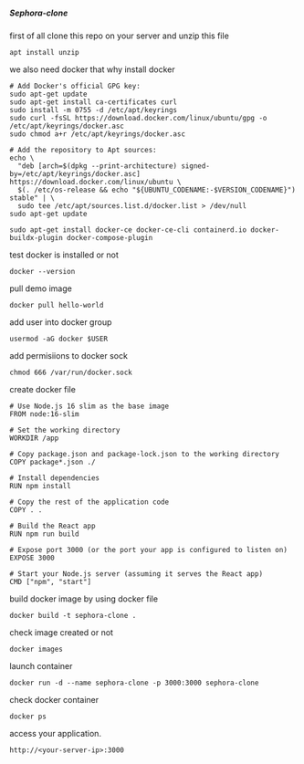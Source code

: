 ##### Sephora-clone

first of all clone this repo on your server and unzip this file
```
apt install unzip
```

we also need docker that why install docker 

```
# Add Docker's official GPG key:
sudo apt-get update
sudo apt-get install ca-certificates curl
sudo install -m 0755 -d /etc/apt/keyrings
sudo curl -fsSL https://download.docker.com/linux/ubuntu/gpg -o /etc/apt/keyrings/docker.asc
sudo chmod a+r /etc/apt/keyrings/docker.asc

# Add the repository to Apt sources:
echo \
  "deb [arch=$(dpkg --print-architecture) signed-by=/etc/apt/keyrings/docker.asc] https://download.docker.com/linux/ubuntu \
  $(. /etc/os-release && echo "${UBUNTU_CODENAME:-$VERSION_CODENAME}") stable" | \
  sudo tee /etc/apt/sources.list.d/docker.list > /dev/null
sudo apt-get update
```

```
sudo apt-get install docker-ce docker-ce-cli containerd.io docker-buildx-plugin docker-compose-plugin
```

 test docker is installed or not
 ```
docker --version
```
pull demo image 
```
docker pull hello-world
```

add user into docker group 
```
usermod -aG docker $USER
```

add permisiions to docker sock

```
chmod 666 /var/run/docker.sock
```

create docker file

```
# Use Node.js 16 slim as the base image
FROM node:16-slim

# Set the working directory
WORKDIR /app

# Copy package.json and package-lock.json to the working directory
COPY package*.json ./

# Install dependencies
RUN npm install

# Copy the rest of the application code
COPY . .

# Build the React app
RUN npm run build

# Expose port 3000 (or the port your app is configured to listen on)
EXPOSE 3000

# Start your Node.js server (assuming it serves the React app)
CMD ["npm", "start"]

```

build docker image by using docker file

```
docker build -t sephora-clone .
```
check image created or not 
```
docker images
```


launch container
```
docker run -d --name sephora-clone -p 3000:3000 sephora-clone
```

check docker container

```
docker ps
```

access your application.
```
http://<your-server-ip>:3000
```










